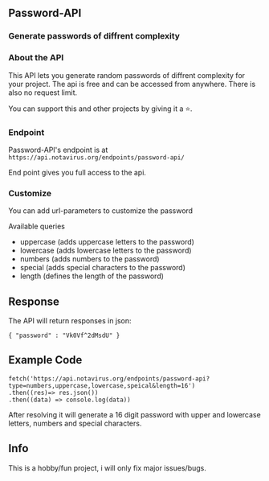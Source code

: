 ## Password-API
### Generate passwords of diffrent complexity

### About the API

This API lets you generate random passwords of diffrent complexity for your project. 
The api is free and can be accessed from anywhere. There is also no request limit.

You can support this and other projects by giving it a ⭐.

### Endpoint

Password-API's endpoint is at `https://api.notavirus.org/endpoints/password-api/`

End point gives you full access to the api.

### Customize

You can add url-parameters to customize the password

Available queries
- uppercase (adds uppercase letters to the password)
- lowercase (adds lowercase letters to the password)
- numbers (adds numbers to the password)
- special (adds special characters to the password)
- length (defines the length of the password)
  

## Response

The API will return responses in json:

```
{ "password" : "Vk0Vf^2dMsdU" }
```

## Example Code

```
fetch('https://api.notavirus.org/endpoints/password-api?type=numbers,uppercase,lowercase,speical&length=16')
.then((res)=> res.json())
.then((data) => console.log(data))
```

After resolving it will generate a 16 digit password with upper and lowercase letters, numbers and special characters.

## Info
This is a hobby/fun project, i will only fix major issues/bugs.
